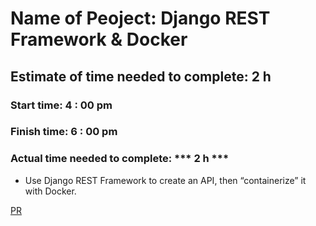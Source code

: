 # Name of Peoject: Django REST Framework & Docker

## Estimate of time needed to complete: 2 h

### Start time: 4 : 00 pm
### Finish time: 6 : 00 pm
### Actual time needed to complete: *** 2 h ***

* Use Django REST Framework to create an API, then “containerize” it with Docker.

[PR](https://github.com/Hamza-Rashed/drf-api/pull/1)
